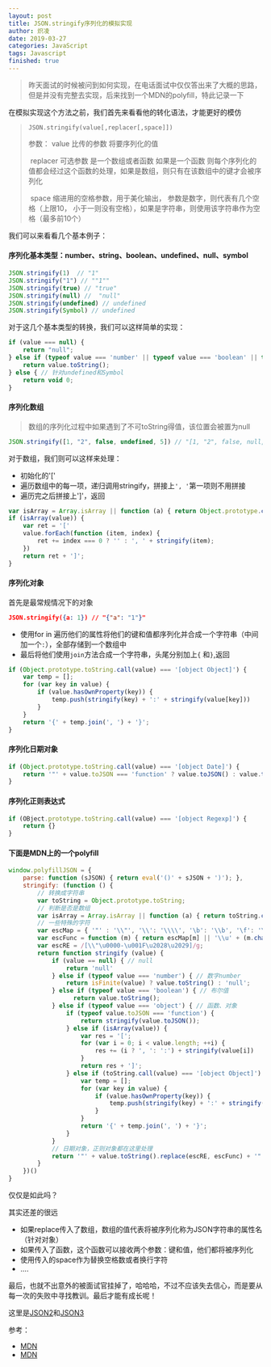 ```yaml
---
layout: post
title: JSON.stringify序列化的模拟实现
author: 炽凌
date: 2019-03-27
categories: JavaScript
tags: Javascript
finished: true
---
```

> 昨天面试的时候被问到如何实现，在电话面试中仅仅答出来了大概的思路，但是并没有完整去实现，后来找到一个MDN的polyfill，特此记录一下

在模拟实现这个方法之前，我们首先来看看他的转化语法，才能更好的模仿

> `JSON.stringify(value[,replacer[,space]])`
>
> 参数： value      比传的参数      将要序列化的值
>
> ​             replacer      可选参数   是一个数组或者函数   如果是一个函数   则每个序列化的值都会经过这个函数的处理，如果是数组，则只有在该数组中的键才会被序列化
>
> ​              space      缩进用的空格参数，用于美化输出， 参数是数字，则代表有几个空格（上限10， 小于一则没有空格），如果是字符串，则使用该字符串作为空格（最多前10个）

我们可以来看看几个基本例子：

#### 序列化基本类型：number、string、boolean、undefined、null、symbol

```javascript
JSON.stringify(1)  // "1"
JSON.stringify("1") // ""1""
JSON.stringify(true) // "true"
JSON.stringify(null) //  "null"
JSON.stringify(undefined) // undefined
JSON.stringify(Symbol) // undefined
```

对于这几个基本类型的转换，我们可以这样简单的实现：

```javascript
if (value === null) {
    return "null";
} else if (typeof value === 'number' || typeof value === 'boolean' || typeof value === 'string') {
    return value.toString();
} else { // 针对undefined和Symbol
    return void 0;
}
```

#### 序列化数组

>  数组的序列化过程中如果遇到了不可toString得值，该位置会被置为null

```javascript
JSON.stringify([1, "2", false, undefined, 5]) // "[1, "2", false, null, 5]"
```

对于数组，我们则可以这样来处理：

- 初始化的'['
- 遍历数组中的每一项，递归调用stringify，拼接上`', '`第一项则不用拼接
- 遍历完之后拼接上']'，返回

```javascript
var isArray = Array.isArray || function (a) { return Object.prototype.call(a) === '[object Array]' }
if (isArray(value)) {
    var ret = '['
    value.forEach(function (item, index) {
        ret += index === 0 ? '' : ', ' + stringify(item);
    })
    return ret + ']';
}
```

#### 序列化对象

首先是最常规情况下的对象

```json
JSON.stringify({a: 1}) // "{"a": "1"}"
```

- 使用for in 遍历他们的属性将他们的键和值都序列化并合成一个字符串（中间加一个`:`），全部存储到一个数组中
- 最后将他们使用`join`方法合成一个字符串，头尾分别加上`{` 和`}`,返回

```javascript
if (Object.prototype.toString.call(value) === '[object Object]') {
    var temp = [];
    for (var key in value) {
        if (value.hasOwnProperty(key)) {
            temp.push(stringify(key) + ':' + stringify(value[key]))
        }
    }
    return '{' + temp.join(', ') + '}';
}
```

#### 序列化日期对象

```javascript
if (Object.prototype.toString.call(value) === '[object Date]') {
    return '"' + value.toJSON === 'function' ? value.toJSON() : value.toString() + '"';
}
```

#### 序列化正则表达式

```javascript
if (OBject.prototype.toString.call(value) === '[object Regexp]') {
    return {}
}
```

#### 下面是MDN上的一个polyfill

```javascript
window.polyfillJSON = {
    parse: function (sJSON) { return eval('()' + sJSON + ')'); },
    stringify: (function () {
        // 转换成字符串
        var toString = Object.prototype.toString;
        // 判断是否是数组
        var isArray = Array.isArray || function (a) { return toString.call(a) === '[object Array]' };
        // 一些特殊的字符
        var escMap = { '"' : '\\"', '\\': '\\\\', '\b': '\\b', '\f': '\\f', '\n': '\\n', '\r': '\\r', '\t': '\\t' };
        var escFunc = function (m) { return escMap[m] || '\\u' + (m.charCodeAt(0) + 0x10000).toString(16).substr(1); };
        var escRE = /[\\"\u0000-\u001F\u2028\u2029]/g;
        return function stringify (value) {
            if (value == null) { // null
                return 'null'
            } else if (typeof value === 'number') { // 数字number
            	return isFinite(value) ? value.toString() : 'null';
            } else if (typeof value === 'boolean') { // 布尔值
                  return value.toString();
            } else if (typeof value === 'object') { // 函数、对象
                if (typeof value.toJSON === 'function') {
                    return stringify(value.toJSON());
                } else if (isArray(value)) {
                    var res = '[';
                    for (var i = 0; i < value.length; ++i) {
                        res += (i ? ', ': ':') + stringify(value[i])
                    }
                    return res + ']';
                } else if (toString.call(value) === '[object Object]') {
                    var temp = [];
                    for (var key in value) {
                        if (value.hasOwnProperty(key)) {
                            temp.push(stringify(key) + ':' + stringify(value[k]));
                        }
                    }
                    return '{' + temp.join(', ') + '}';
                }
            }
            // 日期对象，正则对象都在这里处理
            return '"' + value.toString().replace(escRE, escFunc) + '"';
        }
    })()
}
```

仅仅是如此吗？

其实还差的很远

- 如果replace传入了数组，数组的值代表将被序列化称为JSON字符串的属性名（针对对象）
- 如果传入了函数，这个函数可以接收两个参数：键和值，他们都将被序列化
- 使用传入的space作为替换空格数或者换行字符
- ....

最后，也就不出意外的被面试官挂掉了，哈哈哈，不过不应该失去信心，而是要从每一次的失败中寻找教训。最后才能有成长呢！

这里是[JSON2](<https://github.com/douglascrockford/JSON-js>)和[JSON3](<https://github.com/bestiejs/json3>)

参考：

- [MDN](<https://developer.mozilla.org/zh-CN/docs/Web/JavaScript/Reference/Global_Objects/JSON>)
- [MDN](<https://developer.mozilla.org/zh-CN/docs/Web/JavaScript/Reference/Global_Objects/JSON/stringify>)
